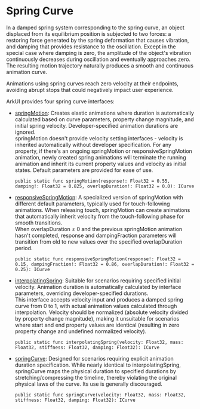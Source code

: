 # Spring Curve

In a damped spring system corresponding to the spring curve, an object displaced from its equilibrium position is subjected to two forces: a restoring force generated by the spring deformation that causes vibration, and damping that provides resistance to the oscillation. Except in the special case where damping is zero, the amplitude of the object's vibration continuously decreases during oscillation and eventually approaches zero. The resulting motion trajectory naturally produces a smooth and continuous animation curve.

Animations using spring curves reach zero velocity at their endpoints, avoiding abrupt stops that could negatively impact user experience.

ArkUI provides four spring curve interfaces:

- [springMotion](../../../API_Reference/source_zh_cn/arkui-cj/cj-apis-curves.md#static-func-springmotionfloat32-float32-float32): Creates elastic animations where duration is automatically calculated based on curve parameters, property change magnitude, and initial spring velocity. Developer-specified animation durations are ignored.<br> springMotion doesn't provide velocity setting interfaces - velocity is inherited automatically without developer specification. For any property, if there's an ongoing springMotion or responsiveSpringMotion animation, newly created spring animations will terminate the running animation and inherit its current property values and velocity as initial states. Default parameters are provided for ease of use.

     
    ```cangjie
    public static func springMotion(response!: Float32 = 0.55, damping!: Float32 = 0.825, overlapDuration!: Float32 = 0.0): ICurve
    ```

- [responsiveSpringMotion](../../../API_Reference/source_zh_cn/arkui-cj/cj-apis-curves.md#static-func-responsivespringmotionfloat32-float32-float32): A specialized version of springMotion with different default parameters, typically used for touch-following animations. When releasing touch, springMotion can create animations that automatically inherit velocity from the touch-following phase for smooth transitions.<br> When overlapDuration ≠ 0 and the previous springMotion animation hasn't completed, response and dampingFraction parameters will transition from old to new values over the specified overlapDuration period.

     
    ```cangjie
    public static func responsiveSpringMotion(response!: Float32 = 0.15, dampingFraction!: Float32 = 0.86, overlapDuration!: Float32 = 0.25): ICurve
    ```

- [interpolatingSpring](../../../API_Reference/source_zh_cn/arkui-cj/cj-apis-curves.md#static-func-interpolatingspringfloat32-float32-float32-float32): Suitable for scenarios requiring specified initial velocity. Animation duration is automatically calculated by interface parameters, overriding developer-specified durations.<br> This interface accepts velocity input and produces a damped spring curve from 0 to 1, with actual animation values calculated through interpolation. Velocity should be normalized (absolute velocity divided by property change magnitude), making it unsuitable for scenarios where start and end property values are identical (resulting in zero property change and undefined normalized velocity).

     
    ```cangjie
    public static func interpolatingSpring(velocity: Float32, mass: Float32, stiffness: Float32, damping: Float32): ICurve
    ```

- [springCurve](../../../API_Reference/source_zh_cn/arkui-cj/cj-apis-curves.md#static-func-springcurvefloat32-float32-float32-float32): Designed for scenarios requiring explicit animation duration specification. While nearly identical to interpolatingSpring, springCurve maps the physical duration to specified durations by stretching/compressing the timeline, thereby violating the original physical laws of the curve. Its use is generally discouraged.

     
    ```cangjie
    public static func springCurve(velocity: Float32, mass: Float32, stiffness: Float32, damping: Float32): ICurve
    ```